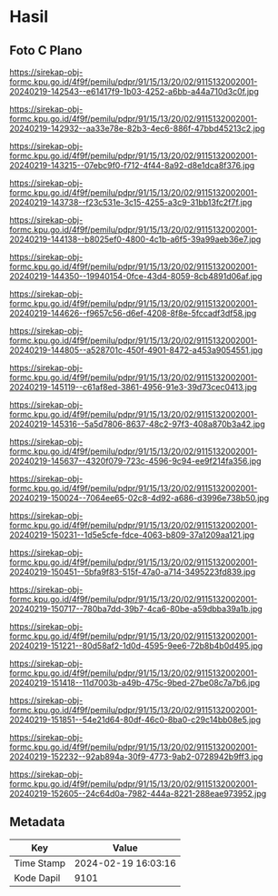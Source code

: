 # Hasil

## Foto C Plano

https://sirekap-obj-formc.kpu.go.id/4f9f/pemilu/pdpr/91/15/13/20/02/9115132002001-20240219-142543--e61417f9-1b03-4252-a6bb-a44a710d3c0f.jpg

https://sirekap-obj-formc.kpu.go.id/4f9f/pemilu/pdpr/91/15/13/20/02/9115132002001-20240219-142932--aa33e78e-82b3-4ec6-886f-47bbd45213c2.jpg

https://sirekap-obj-formc.kpu.go.id/4f9f/pemilu/pdpr/91/15/13/20/02/9115132002001-20240219-143215--07ebc9f0-f712-4f44-8a92-d8e1dca8f376.jpg

https://sirekap-obj-formc.kpu.go.id/4f9f/pemilu/pdpr/91/15/13/20/02/9115132002001-20240219-143738--f23c531e-3c15-4255-a3c9-31bb13fc2f7f.jpg

https://sirekap-obj-formc.kpu.go.id/4f9f/pemilu/pdpr/91/15/13/20/02/9115132002001-20240219-144138--b8025ef0-4800-4c1b-a6f5-39a99aeb36e7.jpg

https://sirekap-obj-formc.kpu.go.id/4f9f/pemilu/pdpr/91/15/13/20/02/9115132002001-20240219-144350--19940154-0fce-43d4-8059-8cb4891d06af.jpg

https://sirekap-obj-formc.kpu.go.id/4f9f/pemilu/pdpr/91/15/13/20/02/9115132002001-20240219-144626--f9657c56-d6ef-4208-8f8e-5fccadf3df58.jpg

https://sirekap-obj-formc.kpu.go.id/4f9f/pemilu/pdpr/91/15/13/20/02/9115132002001-20240219-144805--a528701c-450f-4901-8472-a453a9054551.jpg

https://sirekap-obj-formc.kpu.go.id/4f9f/pemilu/pdpr/91/15/13/20/02/9115132002001-20240219-145119--c61af8ed-3861-4956-91e3-39d73cec0413.jpg

https://sirekap-obj-formc.kpu.go.id/4f9f/pemilu/pdpr/91/15/13/20/02/9115132002001-20240219-145316--5a5d7806-8637-48c2-97f3-408a870b3a42.jpg

https://sirekap-obj-formc.kpu.go.id/4f9f/pemilu/pdpr/91/15/13/20/02/9115132002001-20240219-145637--4320f079-723c-4596-9c94-ee9f214fa356.jpg

https://sirekap-obj-formc.kpu.go.id/4f9f/pemilu/pdpr/91/15/13/20/02/9115132002001-20240219-150024--7064ee65-02c8-4d92-a686-d3996e738b50.jpg

https://sirekap-obj-formc.kpu.go.id/4f9f/pemilu/pdpr/91/15/13/20/02/9115132002001-20240219-150231--1d5e5cfe-fdce-4063-b809-37a1209aa121.jpg

https://sirekap-obj-formc.kpu.go.id/4f9f/pemilu/pdpr/91/15/13/20/02/9115132002001-20240219-150451--5bfa9f83-515f-47a0-a714-3495223fd839.jpg

https://sirekap-obj-formc.kpu.go.id/4f9f/pemilu/pdpr/91/15/13/20/02/9115132002001-20240219-150717--780ba7dd-39b7-4ca6-80be-a59dbba39a1b.jpg

https://sirekap-obj-formc.kpu.go.id/4f9f/pemilu/pdpr/91/15/13/20/02/9115132002001-20240219-151221--80d58af2-1d0d-4595-9ee6-72b8b4b0d495.jpg

https://sirekap-obj-formc.kpu.go.id/4f9f/pemilu/pdpr/91/15/13/20/02/9115132002001-20240219-151418--11d7003b-a49b-475c-9bed-27be08c7a7b6.jpg

https://sirekap-obj-formc.kpu.go.id/4f9f/pemilu/pdpr/91/15/13/20/02/9115132002001-20240219-151851--54e21d64-80df-46c0-8ba0-c29c14bb08e5.jpg

https://sirekap-obj-formc.kpu.go.id/4f9f/pemilu/pdpr/91/15/13/20/02/9115132002001-20240219-152232--92ab894a-30f9-4773-9ab2-0728942b9ff3.jpg

https://sirekap-obj-formc.kpu.go.id/4f9f/pemilu/pdpr/91/15/13/20/02/9115132002001-20240219-152605--24c64d0a-7982-444a-8221-288eae973952.jpg


## Metadata

| Key        | Value               |
| ---------- | ------------------- |
| Time Stamp | 2024-02-19 16:03:16 |
| Kode Dapil | 9101                |



